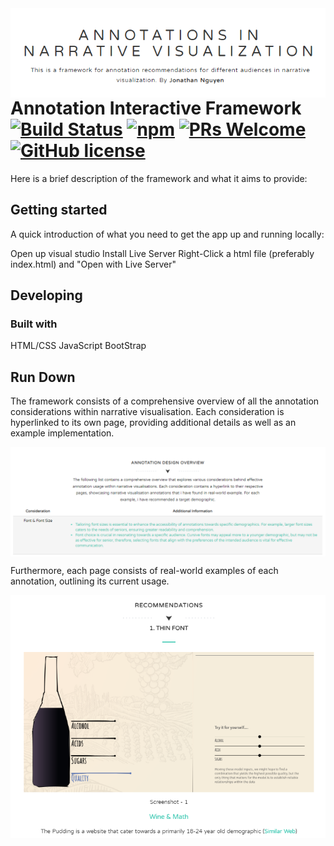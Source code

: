 <img src="./img/First-Page.PNG" alt="Logo of the project" align="right">

# Annotation Interactive Framework [![Build Status](https://img.shields.io/travis/npm/npm/latest.svg?style=flat-square)](https://travis-ci.org/npm/npm) [![npm](https://img.shields.io/npm/v/npm.svg?style=flat-square)](https://www.npmjs.com/package/npm) [![PRs Welcome](https://img.shields.io/badge/PRs-welcome-brightgreen.svg?style=flat-square)](http://makeapullrequest.com) [![GitHub license](https://img.shields.io/badge/license-MIT-blue.svg?style=flat-square)](https://github.com/your/your-project/blob/master/LICENSE)

Here is a brief description of the framework and what it aims to provide:

## Getting started

A quick introduction of what you need to get the app up and running locally:

Open up visual studio
Install Live Server
Right-Click a html file (preferably index.html) and "Open with Live Server"


## Developing

### Built with 

HTML/CSS
JavaScript
BootStrap

## Run Down

The framework consists of a comprehensive overview of all the annotation considerations within
narrative visualisation. Each consideration is hyperlinked to its own page, providing additional
details as well as an example implementation.

<img src="./img/Annotations-List.PNG" alt="List of annotations" align="center">

Furthermore, each page consists of real-world examples of each annotation, outlining its 
current usage.

<img src="./img/real-world-example.PNG" alt="List of annotations" align="center">

